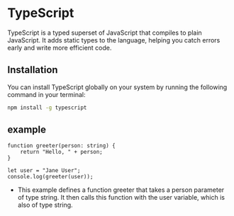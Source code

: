 # TypeScript

TypeScript is a typed superset of JavaScript that compiles to plain JavaScript. It adds static types to the language, helping you catch errors early and write more efficient code.

## Installation

You can install TypeScript globally on your system by running the following command in your terminal:

```bash
npm install -g typescript
```

## example

``` example
function greeter(person: string) {
    return "Hello, " + person;
}

let user = "Jane User";
console.log(greeter(user));
```

- This example defines a function greeter that takes a person parameter of type string. It then calls this function with the user variable, which is also of type string.
